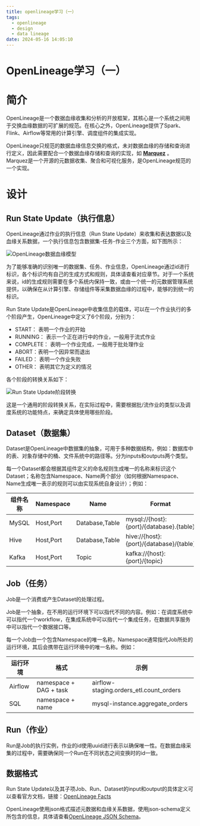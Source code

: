 ```yaml
---
title: openlineage学习（一）
tags:
  - openlineage
  - design
  - data lineage
date: 2024-05-16 14:05:10
---
```


# OpenLineage学习（一）

# 简介

OpenLineage是一个数据血缘收集和分析的开放框架，其核心是一个系统之间用于交换血缘数据的可扩展的规范。在核心之外，OpenLineage提供了Spark、Flink、Airflow等常用的计算引擎、调度组件的集成实现。

OpenLineage只规范的数据血缘信息交换的格式，未对数据血缘的存储和查询进行定义，因此需要配合一个数据血缘存储和查询的实现，如 **[Marquez](https://github.com/MarquezProject/marquez)** 。Marquez是一个开源的元数据收集、聚合和可视化服务，是OpenLineage规范的一个实现。

# 设计

## Run State Update（执行信息）

OpenLineage通过作业的执行信息（Run State Update）来收集和表达数据以及血缘关系数据，一个执行信息包含数据集-任务-作业三个方面，如下图所示：

![OpenLineage数据血缘模型](object-model.svg)

为了能够准确的识别唯一的数据集、任务、作业信息，OpenLineage通过id进行标识，各个标识均有自己的生成方式和规则，具体请查看对应章节。对于一个系统来说，id的生成规则需要在多个系统内保持一致，或由一个统一的元数据管理系统提供，以确保在从计算引擎、存储组件等采集数据血缘的过程中，能够的到统一的标识。

Run State Update是OpenLineage中收集信息的载体，可以在一个作业执行的多个阶段产生，OpenLineage中定义了6个阶段，分别为：
* START： 表明一个作业的开始
* RUNNING： 表示一个正在进行中的作业，一般用于流式作业
* COMPLETE： 表明一个作业完成，一般用于批处理作业
* ABORT：表明一个因异常而退出
* FAILED： 表明一个作业失败
* OTHER： 表明其它为定义的情况

各个阶段的转换关系如下：

![Run State Update阶段转换](run-life-cycle.svg)

这是一个通用的阶段转换关系，在实际过程中，需要根据批/流作业的类型以及调度系统的功能特点，来确定具体使用哪些阶段。

## Dataset（数据集）

Dataset是OpenLineage中数据集的抽象，可用于多种数据结构，例如：数据库中的表、对象存储中的桶、文件系统中的路径等。分为inputs和outputs两个类型。

每一个Dataset都会根据其组件定义的命名规则生成唯一的名称来标识这个Dataset；名称包含Namespace、Name两个部分（如何根据Namespace、Name生成唯一表示的规则可以由实现系统自身设计）；例如：

|组件名称|Namespace|Name|Format|
|---|---|---|---|
|MySQL|Host,Port|Database,Table|mysql://{host}:{port}/{database}.{table}
|Hive|Host,Port|Database,Table|hive://{host}:{port}/{database}/{table}
|Kafka|Host,Port|Topic|kafka://{host}:{port}/{topic}

## Job（任务）

Job是一个消费或产生Dataset的处理过程。

Job是一个抽象，在不用的运行环境下可以指代不同的内容。例如：在调度系统中可以指代一个workflow，在集成系统中可以指代一个集成任务，在数据共享服务中可以指代一个数据接口等。

每一个Job由一个包含Namespace的唯一名称，Namespace通常指代Job所处的运行环境，其后会携带在运行环境中的唯一名称。例如：

|运行环境|格式|示例|
|---|---|---|
|Airflow|namespace + DAG + task|airflow-staging.orders_etl.count_orders|
|SQL|namespace + name|mysql-instance.aggregate_orders|

## Run（作业）

Run是Job的执行实例，作业的id使用uuid进行表示以确保唯一性。在数据血缘采集的过程中，需要确保同一个Run在不同状态之间变换时的id一致。

## 数据格式

Run State Update以及其子项Job、Run、Dataset的input和output的具体定义可以查看官方文档，链接：[OpenLineage Facts](https://openlineage.io/docs/spec/facets/)

OpenLineage使用json格式描述元数据和血缘关系数据，使用json-schema定义所包含的信息，具体请查看[OpenLineage JSON Schema](https://github.com/OpenLineage/OpenLineage/blob/main/spec/OpenLineage.json)。